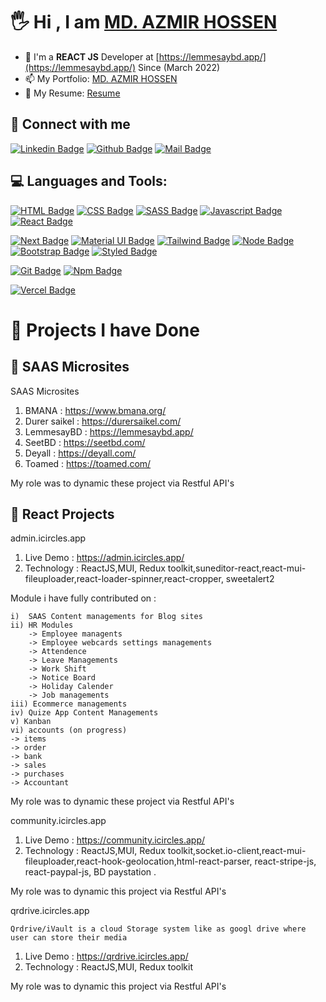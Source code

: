 # 🖐 Hi , I am [MD. AZMIR HOSSEN](https://azmir-portfolio.netlify.app/)


<!-- ### Here are some ideas about me -->
- 🌱 I'm a **REACT JS** Developer at [https://lemmesaybd.app/](https://lemmesaybd.app/) Since (March 2022)
- 📫 My Portfolio: [MD. AZMIR HOSSEN](https://azmir-portfolio.netlify.app/)
- 📑 My Resume: [Resume](https://drive.google.com/file/d/1-_sqnTaZiXxlIAqGvPllHX7_V5ZvyrRa/view?usp=sharing)



## 🚀 Connect with me

[![Linkedin Badge](https://img.shields.io/badge/LinkedIn-0077B5?style=for-the-badge&logo=linkedin&logoColor=white)](https://www.linkedin.com/in/ah-naeem/)
[![Github Badge](https://img.shields.io/badge/GitHub-100000?style=for-the-badge&logo=github&logoColor=white)](https://github.com/azmir849)
[![Mail Badge](https://img.shields.io/badge/Gmail-D14836?style=for-the-badge&logo=gmail&logoColor=white)](mailto:m.azmir.cse@gmail.com
)




## 💻 Languages and Tools:


[![HTML Badge](https://img.shields.io/badge/HTML5-E34F26?style=for-the-badge&logo=html5&logoColor=white)](https://github.com/azmir849)
[![CSS Badge](https://img.shields.io/badge/CSS3-1572B6?style=for-the-badge&logo=css3&logoColor=white)](https://github.com/azmir849)
[![SASS Badge](https://img.shields.io/badge/Sass-CC6699?style=for-the-badge&logo=sass&logoColor=white)](https://github.com/azmir849)
[![Javascript Badge](https://img.shields.io/badge/JavaScript-F7DF1E?style=for-the-badge&logo=javascript&logoColor=black)](https://github.com/azmir849)
[![React Badge](https://img.shields.io/badge/React-20232A?style=for-the-badge&logo=react&logoColor=61DAFB)](https://github.com/azmir849)
<!-- [![Typescript Badge](https://img.shields.io/badge/typeScript-0078D6?style=for-the-badge&logo=typeScript&logoColor=white)](https://github.com/azmir849) -->
[![Next Badge](https://img.shields.io/badge/NextJS-000?style=for-the-badge&logo=nextjs&logoColor=61DAFB)](https://github.com/azmir849)
[![Material UI Badge](https://img.shields.io/badge/Material--UI-0081CB?style=for-the-badge&logo=material-ui&logoColor=white)](https://github.com/azmir849)
[![Tailwind Badge](https://img.shields.io/badge/Tailwind_CSS-38B2AC?style=for-the-badge&logo=tailwind-css&logoColor=white)](https://github.com/azmir849)
[![Node Badge](https://img.shields.io/badge/Node.js-43853D?style=for-the-badge&logo=node.js&logoColor=white)](https://github.com/azmir849)
[![Bootstrap Badge](https://img.shields.io/badge/Bootstrap-563D7C?style=for-the-badge&logo=bootstrap&logoColor=white)](https://github.com/azmir849)
[![Styled Badge](https://img.shields.io/badge/styled--components-DB7093?style=for-the-badge&logo=styled-components&logoColor=white)](https://github.com/azmir849)

<!-- [![Python Badge](https://img.shields.io/badge/Python-14354C?style=for-the-badge&logo=python&logoColor=white)](https://github.com/azmir849) -->
<!-- [![Windows Badge](https://img.shields.io/badge/Windows-0078D6?style=for-the-badge&logo=windows&logoColor=white)](https://github.com/azmir849) -->
<!-- [![Ubuntu Badge](https://img.shields.io/badge/Ubuntu-E95420?style=for-the-badge&logo=ubuntu&logoColor=white)](https://github.com/azmir849) -->
<!-- [![Bitbucket Badge](https://img.shields.io/badge/Bitbucket-330F63?style=for-the-badge&logo=bitbucket&logoColor=white)](https://github.com/azmir849) -->
[![Git Badge](https://img.shields.io/badge/git-f34f29?style=for-the-badge&logo=git&logoColor=white)](https://github.com/azmir849)
[![Npm Badge](https://img.shields.io/badge/npm-d7141a?style=for-the-badge&logo=npm&logoColor=white)](https://github.com/azmir849)
<!-- [![Yarn Badge](https://img.shields.io/badge/yarn-0078D6?style=for-the-badge&logo=yarn&logoColor=white)](https://github.com/azmir849) -->
[![Vercel Badge](https://img.shields.io/badge/vercel-000?style=for-the-badge&logo=vercel&logoColor=white)](https://github.com/azmir849)
<!-- [![Google Chrome Badge](https://img.shields.io/badge/google_chrome-556532?style=for-the-badge&logo=googlechrome&logoColor=white)](https://github.com/azmir849) -->
<!-- [![Notion Badge](https://img.shields.io/badge/notion-000?style=for-the-badge&logo=notion&logoColor=white)](https://github.com/azmir849) -->
<!-- [![Vs Code Badge](https://img.shields.io/badge/Visual_Studio_Code-0078D6?style=for-the-badge&logo=visualstudiocode&logoColor=white)](https://github.com/azmir849) -->



<!-- ![GitHub stats](https://github-readme-stats.vercel.app/api?username=azmir849&show_icons=true&theme=dark) -->

# 🚀 Projects I have Done

## 📢 SAAS Microsites
<summary>SAAS Microsites</summary>

1. BMANA   : https://www.bmana.org/
2. Durer saikel  : https://durersaikel.com/
3. LemmesayBD : https://lemmesaybd.app/
4. SeetBD  : https://seetbd.com/
5. Deyall  : https://deyall.com/
6. Toamed : https://toamed.com/

My role was to dynamic these project via Restful API's




## 📢 React Projects

<summary>admin.icircles.app</summary>

1. Live Demo   : https://admin.icircles.app/
2. Technology  : ReactJS,MUI, Redux toolkit,suneditor-react,react-mui-fileuploader,react-loader-spinner,react-cropper, sweetalert2

Module i have fully contributed on :

    i)  SAAS Content managements for Blog sites
    ii) HR Modules
        -> Employee managents 
        -> Employee webcards settings managements
        -> Attendence 
        -> Leave Managements
        -> Work Shift
        -> Notice Board
        -> Holiday Calender
        -> Job managements
    iii) Ecommerce managements
    iv) Quize App Content Managements
    v) Kanban    
    vi) accounts (on progress)
    -> items
    -> order
    -> bank
    -> sales
    -> purchases 
    -> Accountant


My role was to dynamic these project via Restful API's



<summary>community.icircles.app</summary>

1. Live Demo   : https://community.icircles.app/
2. Technology  : ReactJS,MUI, Redux toolkit,socket.io-client,react-mui-fileuploader,react-hook-geolocation,html-react-parser,
react-stripe-js, react-paypal-js, BD paystation .


My role was to dynamic this project via Restful API's

<summary>qrdrive.icircles.app</summary>

    Qrdrive/iVault is a cloud Storage system like as googl drive where user can store their media 

1. Live Demo   : https://qrdrive.icircles.app/
2. Technology  : ReactJS,MUI, Redux toolkit

My role was to dynamic this project via Restful API's







<!-- <details>
<summary>React Pizza App</summary>

1. Live Demo   : https://react-hook-pizza-app-azmir.vercel.app/
2. Technology  : ReactJS,React style components,Responsive
3. Github Repo : https://github.com/azmir849/React-hook-pizza-app
![ss](https://github.com/azmir849/React-hook-pizza-app/blob/master/src/images/react-hook-pizza-app.png?raw=true)
</details> -->


<!-- <details>
<summary>Virtual Bank</summary>

1. Live Demo   : https://ah-virtual-bank.vercel.app/
2. Technology  : ReactJS,React style components,Responsive,Smooth scroll
3. Github Repo : https://github.com/azmir849/ah-virtual-bank
![ss](https://github.com/azmir849/ah-virtual-bank/blob/master/src/images/virtual%20bank%20home.png?raw=true)
</details> -->



<!-- <details>
<summary>Fairsoft Landing Page</summary>

1. Live Demo   : http://www.fairsoft.tech/
2. Technology  : ReactJS,Email Js, AOS Animation,Count up etc..
![ss](https://github.com/azmir849/complete-js/blob/master/all/fairsoft%20home%20page.png?raw=true)
</details> -->

<!-- <details>
<summary>BD Travel Agency(Travel Guru9)</summary>

1. Live Demo   : https://travel-guru9-azmir.vercel.app/
2. Technology  : JavaScript (ES6) , React , React DOM , HTML , CSS , Bootstrap-4 , Firebase .(N.B: Not responsive)
3. Github Repo : https://github.com/azmir849/travel-guru9
![ss](https://github.com/azmir849/travel-guru9/blob/master/src/Image/home%20page%20screenshot.png?raw=true)
</details> -->


<!-- # Practice Projects
## 📢 MERN Stack Projects
<details>
<summary>E-Shopper (E-commerce app)</summary>
1. Live Demo: https://e-shopper-azmir.herokuapp.com/
2. MERN Stack E-Shopper Client : https://github.com/azmir849/E-Saviing
3. MERN Stack E-Shopper Server Link: https://github.com/azmir849/E-Saviing
4. Technologies: React JS, Node JS, Express JS, MongoDB.
</details>

<details>
 <summary>E-Tech Agency</summary>
 -  N.B: First Run The API: https://e-tech-agency-api.herokuapp.com/ 
1. MERN Stack Creative Agencyr Live : https://e-tech-agency.web.app/
2. MERN Stack Creative Agencyr Client : https://github.com/azmir849/E-Tech-Agency
3. MERN Stack Creative Agency Server Link: https://github.com/azmir849/E-Tech-Agency
4. Technologies: React JS, Node JS, Express JS, MongoDB.
</details>


## 📢 Vanilla Javascript Projects
<details>
<summary>Pin Matcher</summary>

1. Live Demo: https://pin-matcher-azmir.vercel.app/
2. Github Code: https://github.com/azmir849/complete-js/tree/master/all/Only%20Vanila%20JavaScript/Pin%20Matcher
3. Technology : Vanilla JS
![ss](https://github.com/azmir849/complete-js/raw/master/all/Only%20Vanila%20JavaScript/Pin%20Matcher/image/generate%20pin.png?raw=true)
</details>

<details>
<summary>Hard Rock (Music lyrics search)</summary>

1. Live Demo: https://hard-rock-music-lyrics-search-azmir.vercel.app/
2. Github Code: https://github.com/azmir849/hard-rock-assignment
3. Technology : Vanilla JS
![ss](https://github.com/azmir849/complete-js/raw/master/all/Only%20Vanila%20JavaScript/Hard%20Rock/images/get%20son%20lyrics.png?raw=true)
</details>

<details>
<summary>AH Bank</summary>

1. Live Demo: https://ah-naeem-bank-azmir.vercel.app/
2. Github Code: https://github.com/azmir849/AhNaeem-Bank
3. Technology : Vanilla JS
![ss](https://github.com/azmir849/complete-js/raw/master/all/Only%20Vanila%20JavaScript/AhNaeem-Bank/images/login.png?raw=true)
</details>

<details>
<summary>Quote Generator</summary>

1. Live Demo: https://quote-generator-vanilla-js-azmir.vercel.app/
2. Github Code: https://github.com/azmir849/quote-generator-vanilla-js
3. Technology : Vanilla JS
![ss](https://github.com/azmir849/complete-js/raw/master/all/Only%20Vanila%20JavaScript/Quotes%20generator/images/main.png?raw=true)
</details>
 -->
